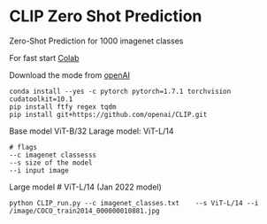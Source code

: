 # CLIP Zero Shot Prediction 
 
Zero-Shot Prediction for 1000 imagenet classes 

For fast start [Colab](https://colab.research.google.com/drive/1bUOngE4T5GoyurxwDslprxfRRrigcX3J?usp=sharing) 

Download the mode from [openAI](https://github.com/openai/CLIP)

```
conda install --yes -c pytorch pytorch=1.7.1 torchvision cudatoolkit=10.1
pip install ftfy regex tqdm
pip install git+https://github.com/openai/CLIP.git
```

Base model ViT-B/32
Larage model: ViT-L/14

```
# flags 
--c imagenet classesss 
--s size of the model 
--i input image 
``` 

Large model # ViT-L/14 (Jan 2022 model) 
```
python CLIP_run.py --c imagenet_classes.txt    --s ViT-L/14 --i  /image/COCO_train2014_000000010881.jpg
```
